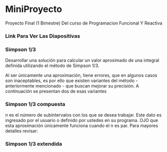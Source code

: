 # MiniProyecto
Proyecto Final (1 Bimestre) Del curso de Programacion Funcional Y Reactiva

### Link Para Ver Las Diapositivas


### Simpson 1/3
Desarrollar una solución para calcular un valor aproximado de una integral definida 
utilizando el método de Simpson 1/3.

Al ser únicamente una aproximación, tiene errores, que en algunos casos son 
inaceptables, es por ello que existen variantes del método - anteriormente 
mencionado - que buscan mejorar su precisión. A continuación se presentan dos de 
esas variantes

### Simpson 1/3 compuesta
n es el número de subintervalos con los que se desea trabajar. Este dato es 
ingresado por el usuario o definido por ustedes en su programa.
OJO que esta aproximación únicamente funciona cuando el n es par.
 Para mayores detalles revisar:

### Simpson 1/3 extendida
